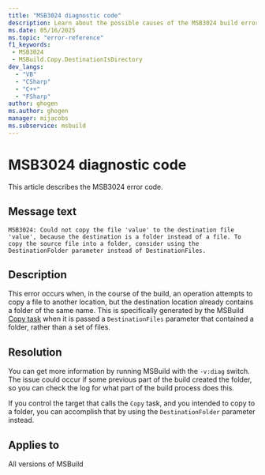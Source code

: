 ```yaml
---
title: "MSB3024 diagnostic code"
description: Learn about the possible causes of the MSB3024 build error, and get troubleshooting tips.
ms.date: 05/16/2025
ms.topic: "error-reference"
f1_keywords:
 - MSB3024
 - MSBuild.Copy.DestinationIsDirectory
dev_langs:
  - "VB"
  - "CSharp"
  - "C++"
  - "FSharp"
author: ghogen
ms.author: ghogen
manager: mijacobs
ms.subservice: msbuild
---
```


# MSB3024 diagnostic code

<!-- :::ErrorDefinitionDescription::: -->
<!-- :::editable-content name="introDescription"::: -->
This article describes the MSB3024 error code.
<!-- :::editable-content-end::: -->

## Message text

<!-- :::editable-content name="messageText"::: -->
`MSB3024: Could not copy the file 'value' to the destination file 'value', because the destination is a folder instead of a file. To copy the source file into a folder, consider using the DestinationFolder parameter instead of DestinationFiles.`
<!-- :::editable-content-end::: -->
<!-- MSB3024: Could not copy the file "{0}" to the destination file "{1}", because the destination is a folder instead of a file. To copy the source file into a folder, consider using the DestinationFolder parameter instead of DestinationFiles. -->

<!-- :::editable-content name="postOutputDescription"::: -->
## Description

This error occurs when, in the course of the build, an operation attempts to copy a file to another location, but the destination location already contains a folder of the same name. This is specifically generated by the MSBuild [Copy task](../copy-task.md) when it is passed a `DestinationFiles` parameter that contained a folder, rather than a set of files.

## Resolution

You can get more information by running MSBuild with the `-v:diag` switch. The issue could occur if some previous part of the build created the folder, so you can check the log for what part of the build process does this.


 If you control the target that calls the `Copy` task, and you intended to copy to a folder, you can accomplish that by using the `DestinationFolder` parameter instead.
<!-- :::editable-content-end::: -->
<!-- :::ErrorDefinitionDescription-end::: -->

## Applies to

All versions of MSBuild
